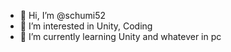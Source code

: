 - 👋 Hi, I’m @schumi52
- 👀 I’m interested in Unity, Coding
- 🌱 I’m currently learning Unity and whatever in pc


<!---
schumi52/schumi52 is a ✨ special ✨ repository because its `README.md` (this file) appears on your GitHub profile.
You can click the Preview link to take a look at your changes.
--->
